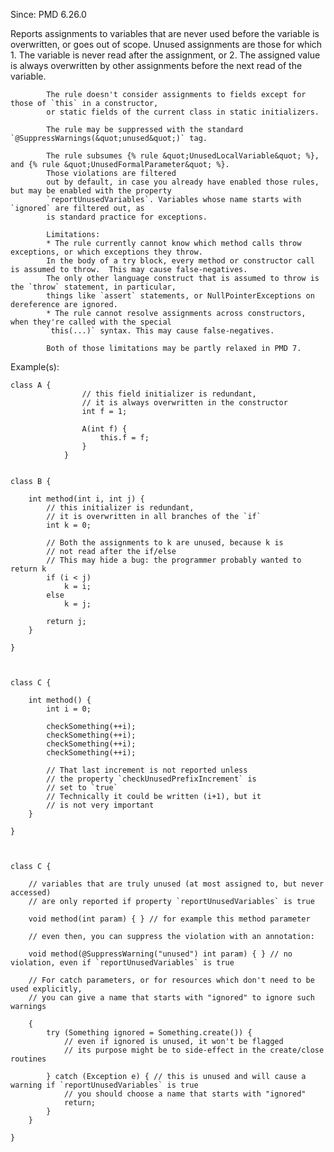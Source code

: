Since: PMD 6.26.0

Reports assignments to variables that are never used before the variable is overwritten,
            or goes out of scope. Unused assignments are those for which
            1. The variable is never read after the assignment, or
            2. The assigned value is always overwritten by other assignments before the next read of
            the variable.

            The rule doesn't consider assignments to fields except for those of `this` in a constructor,
            or static fields of the current class in static initializers.

            The rule may be suppressed with the standard `@SuppressWarnings(&quot;unused&quot;)` tag.

            The rule subsumes {% rule &quot;UnusedLocalVariable&quot; %}, and {% rule &quot;UnusedFormalParameter&quot; %}.
            Those violations are filtered
            out by default, in case you already have enabled those rules, but may be enabled with the property
            `reportUnusedVariables`. Variables whose name starts with `ignored` are filtered out, as
            is standard practice for exceptions.

            Limitations:
            * The rule currently cannot know which method calls throw exceptions, or which exceptions they throw.
            In the body of a try block, every method or constructor call is assumed to throw.  This may cause false-negatives.
            The only other language construct that is assumed to throw is the `throw` statement, in particular,
            things like `assert` statements, or NullPointerExceptions on dereference are ignored.
            * The rule cannot resolve assignments across constructors, when they're called with the special
            `this(...)` syntax. This may cause false-negatives.

            Both of those limitations may be partly relaxed in PMD 7.

Example(s):
```
class A {
                // this field initializer is redundant,
                // it is always overwritten in the constructor
                int f = 1;

                A(int f) {
                    this.f = f;
                }
            }
        
        
class B {

    int method(int i, int j) {
        // this initializer is redundant,
        // it is overwritten in all branches of the `if`
        int k = 0;

        // Both the assignments to k are unused, because k is
        // not read after the if/else
        // This may hide a bug: the programmer probably wanted to return k
        if (i < j)
            k = i;
        else
            k = j;

        return j;
    }

}
        

        
class C {

    int method() {
        int i = 0;

        checkSomething(++i);
        checkSomething(++i);
        checkSomething(++i);
        checkSomething(++i);

        // That last increment is not reported unless
        // the property `checkUnusedPrefixIncrement` is
        // set to `true`
        // Technically it could be written (i+1), but it
        // is not very important
    }

}
        

        
class C {

    // variables that are truly unused (at most assigned to, but never accessed)
    // are only reported if property `reportUnusedVariables` is true

    void method(int param) { } // for example this method parameter

    // even then, you can suppress the violation with an annotation:

    void method(@SuppressWarning("unused") int param) { } // no violation, even if `reportUnusedVariables` is true

    // For catch parameters, or for resources which don't need to be used explicitly,
    // you can give a name that starts with "ignored" to ignore such warnings

    {
        try (Something ignored = Something.create()) {
            // even if ignored is unused, it won't be flagged
            // its purpose might be to side-effect in the create/close routines

        } catch (Exception e) { // this is unused and will cause a warning if `reportUnusedVariables` is true
            // you should choose a name that starts with "ignored"
            return;
        }
    }

}
```
